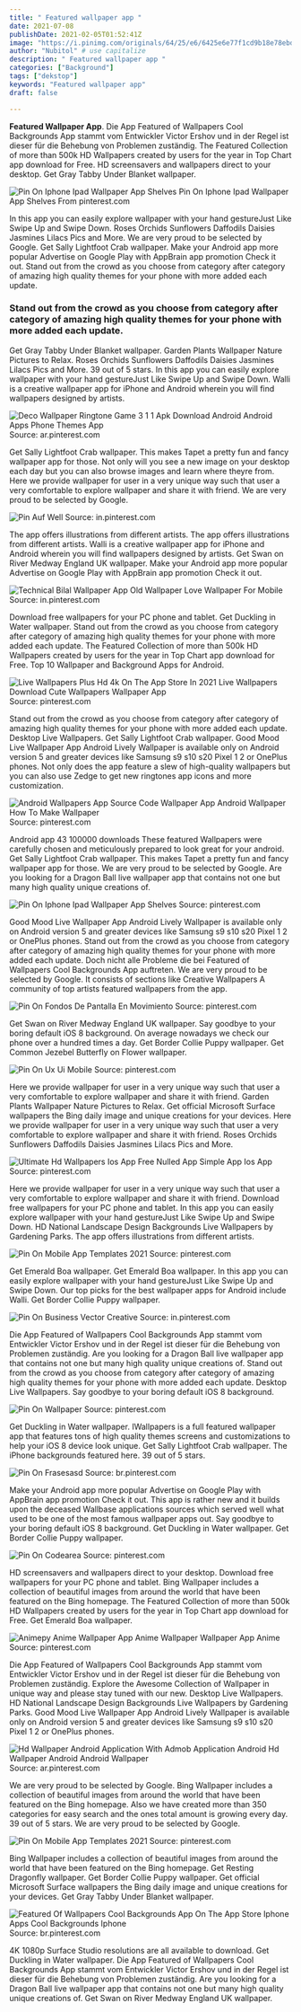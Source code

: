 ```yaml
---
title: " Featured wallpaper app "
date: 2021-07-08
publishDate: 2021-02-05T01:52:41Z
image: "https://i.pinimg.com/originals/64/25/e6/6425e6e77f1cd9b18e78ebd8e10b1777.png"
author: "Nubitol" # use capitalize
description: " Featured wallpaper app "
categories: ["Background"]
tags: ["dekstop"]
keywords: "Featured wallpaper app"
draft: false

---
```



**Featured Wallpaper App**. Die App Featured of Wallpapers Cool Backgrounds App stammt vom Entwickler Victor Ershov und in der Regel ist dieser für die Behebung von Problemen zuständig. The Featured Collection of more than 500k HD Wallpapers created by users for the year in Top Chart app download for Free. HD screensavers and wallpapers direct to your desktop. Get Gray Tabby Under Blanket wallpaper.

![Pin On Iphone Ipad Wallpaper App Shelves](https://i.pinimg.com/originals/6a/e9/0f/6ae90fe850ae856e8f231de9a7f2fda5.jpg "Pin On Iphone Ipad Wallpaper App Shelves")
Pin On Iphone Ipad Wallpaper App Shelves From pinterest.com


In this app you can easily explore wallpaper with your hand gestureJust Like Swipe Up and Swipe Down. Roses Orchids Sunflowers Daffodils Daisies Jasmines Lilacs Pics and More. We are very proud to be selected by Google. Get Sally Lightfoot Crab wallpaper. Make your Android app more popular Advertise on Google Play with AppBrain app promotion Check it out. Stand out from the crowd as you choose from category after category of amazing high quality themes for your phone with more added each update.

### Stand out from the crowd as you choose from category after category of amazing high quality themes for your phone with more added each update.

Get Gray Tabby Under Blanket wallpaper. Garden Plants Wallpaper Nature Pictures to Relax. Roses Orchids Sunflowers Daffodils Daisies Jasmines Lilacs Pics and More. 39 out of 5 stars. In this app you can easily explore wallpaper with your hand gestureJust Like Swipe Up and Swipe Down. Walli is a creative wallpaper app for iPhone and Android wherein you will find wallpapers designed by artists.


![Deco Wallpaper Ringtone Game 3 1 1 Apk Download Android Android Apps Phone Themes App](https://i.pinimg.com/originals/85/19/4c/85194c837465634f96a1d7d7a8ea2767.png "Deco Wallpaper Ringtone Game 3 1 1 Apk Download Android Android Apps Phone Themes App")
Source: ar.pinterest.com

Get Sally Lightfoot Crab wallpaper. This makes Tapet a pretty fun and fancy wallpaper app for those. Not only will you see a new image on your desktop each day but you can also browse images and learn where theyre from. Here we provide wallpaper for user in a very unique way such that user a very comfortable to explore wallpaper and share it with friend. We are very proud to be selected by Google.

![Pin Auf Well](https://i.pinimg.com/originals/be/59/d6/be59d625100476d890d174bc763ac496.jpg "Pin Auf Well")
Source: in.pinterest.com

The app offers illustrations from different artists. The app offers illustrations from different artists. Walli is a creative wallpaper app for iPhone and Android wherein you will find wallpapers designed by artists. Get Swan on River Medway England UK wallpaper. Make your Android app more popular Advertise on Google Play with AppBrain app promotion Check it out.

![Technical Bilal Wallpaper App Old Wallpaper Love Wallpaper For Mobile](https://i.pinimg.com/736x/d6/7a/b0/d67ab0232b6611a6cfb4674bb7ef4fb4.jpg "Technical Bilal Wallpaper App Old Wallpaper Love Wallpaper For Mobile")
Source: in.pinterest.com

Download free wallpapers for your PC phone and tablet. Get Duckling in Water wallpaper. Stand out from the crowd as you choose from category after category of amazing high quality themes for your phone with more added each update. The Featured Collection of more than 500k HD Wallpapers created by users for the year in Top Chart app download for Free. Top 10 Wallpaper and Background Apps for Android.

![Live Wallpapers Plus Hd 4k On The App Store In 2021 Live Wallpapers Download Cute Wallpapers Wallpaper App](https://i.pinimg.com/originals/93/ef/6d/93ef6d2e09aedbc59e062c90c211ab37.webp "Live Wallpapers Plus Hd 4k On The App Store In 2021 Live Wallpapers Download Cute Wallpapers Wallpaper App")
Source: pinterest.com

Stand out from the crowd as you choose from category after category of amazing high quality themes for your phone with more added each update. Desktop Live Wallpapers. Get Sally Lightfoot Crab wallpaper. Good Mood Live Wallpaper App Android Lively Wallpaper is available only on Android version 5 and greater devices like Samsung s9 s10 s20 Pixel 1 2 or OnePlus phones. Not only does the app feature a slew of high-quality wallpapers but you can also use Zedge to get new ringtones app icons and more customization.

![Android Wallpapers App Source Code Wallpaper App Android Wallpaper How To Make Wallpaper](https://i.pinimg.com/originals/53/c9/a4/53c9a4148486b4173136a7fdc6a2dd53.png "Android Wallpapers App Source Code Wallpaper App Android Wallpaper How To Make Wallpaper")
Source: pinterest.com

Android app 43 100000 downloads These featured Wallpapers were carefully chosen and meticulously prepared to look great for your android. Get Sally Lightfoot Crab wallpaper. This makes Tapet a pretty fun and fancy wallpaper app for those. We are very proud to be selected by Google. Are you looking for a Dragon Ball live wallpaper app that contains not one but many high quality unique creations of.

![Pin On Iphone Ipad Wallpaper App Shelves](https://i.pinimg.com/originals/6a/e9/0f/6ae90fe850ae856e8f231de9a7f2fda5.jpg "Pin On Iphone Ipad Wallpaper App Shelves")
Source: pinterest.com

Good Mood Live Wallpaper App Android Lively Wallpaper is available only on Android version 5 and greater devices like Samsung s9 s10 s20 Pixel 1 2 or OnePlus phones. Stand out from the crowd as you choose from category after category of amazing high quality themes for your phone with more added each update. Doch nicht alle Probleme die bei Featured of Wallpapers Cool Backgrounds App auftreten. We are very proud to be selected by Google. It consists of sections like Creative Wallpapers A community of top artists featured wallpapers from the app.

![Pin On Fondos De Pantalla En Movimiento](https://i.pinimg.com/originals/a7/df/5d/a7df5d846c1359c43d50b1508faab923.png "Pin On Fondos De Pantalla En Movimiento")
Source: pinterest.com

Get Swan on River Medway England UK wallpaper. Say goodbye to your boring default iOS 8 background. On average nowadays we check our phone over a hundred times a day. Get Border Collie Puppy wallpaper. Get Common Jezebel Butterfly on Flower wallpaper.

![Pin On Ux Ui Mobile](https://i.pinimg.com/originals/7b/0d/25/7b0d25c25bbf7ab76b99bc28b86cac42.jpg "Pin On Ux Ui Mobile")
Source: pinterest.com

Here we provide wallpaper for user in a very unique way such that user a very comfortable to explore wallpaper and share it with friend. Garden Plants Wallpaper Nature Pictures to Relax. Get official Microsoft Surface wallpapers the Bing daily image and unique creations for your devices. Here we provide wallpaper for user in a very unique way such that user a very comfortable to explore wallpaper and share it with friend. Roses Orchids Sunflowers Daffodils Daisies Jasmines Lilacs Pics and More.

![Ultimate Hd Wallpapers Ios App Free Nulled App Simple App Ios App](https://i.pinimg.com/736x/63/90/2d/63902de5b6db19190471ee2f2aa2f03a.jpg "Ultimate Hd Wallpapers Ios App Free Nulled App Simple App Ios App")
Source: pinterest.com

Here we provide wallpaper for user in a very unique way such that user a very comfortable to explore wallpaper and share it with friend. Download free wallpapers for your PC phone and tablet. In this app you can easily explore wallpaper with your hand gestureJust Like Swipe Up and Swipe Down. HD National Landscape Design Backgrounds Live Wallpapers by Gardening Parks. The app offers illustrations from different artists.

![Pin On Mobile App Templates 2021](https://i.pinimg.com/736x/52/ff/35/52ff35ba5d09718571bd8ba99cac3d91.jpg "Pin On Mobile App Templates 2021")
Source: pinterest.com

Get Emerald Boa wallpaper. Get Emerald Boa wallpaper. In this app you can easily explore wallpaper with your hand gestureJust Like Swipe Up and Swipe Down. Our top picks for the best wallpaper apps for Android include Walli. Get Border Collie Puppy wallpaper.

![Pin On Business Vector Creative](https://i.pinimg.com/474x/b4/37/8b/b4378be032817830c9b67ab08fbc20ba.jpg "Pin On Business Vector Creative")
Source: in.pinterest.com

Die App Featured of Wallpapers Cool Backgrounds App stammt vom Entwickler Victor Ershov und in der Regel ist dieser für die Behebung von Problemen zuständig. Are you looking for a Dragon Ball live wallpaper app that contains not one but many high quality unique creations of. Stand out from the crowd as you choose from category after category of amazing high quality themes for your phone with more added each update. Desktop Live Wallpapers. Say goodbye to your boring default iOS 8 background.

![Pin On Wallpaper](https://i.pinimg.com/736x/0c/20/40/0c2040462cfb16ad150b9a7030b13a17.jpg "Pin On Wallpaper")
Source: pinterest.com

Get Duckling in Water wallpaper. IWallpapers is a full featured wallpaper app that features tons of high quality themes screens and customizations to help your iOS 8 device look unique. Get Sally Lightfoot Crab wallpaper. The iPhone backgrounds featured here. 39 out of 5 stars.

![Pin On Frasesasd](https://i.pinimg.com/originals/81/d3/3d/81d33d477bbe38738b105e9075c60ee3.png "Pin On Frasesasd")
Source: br.pinterest.com

Make your Android app more popular Advertise on Google Play with AppBrain app promotion Check it out. This app is rather new and it builds upon the deceased Wallbase applications sources which served well what used to be one of the most famous wallpaper apps out. Say goodbye to your boring default iOS 8 background. Get Duckling in Water wallpaper. Get Border Collie Puppy wallpaper.

![Pin On Codearea](https://i.pinimg.com/originals/d3/f4/df/d3f4df194e0decda3c8c84417f584308.jpg "Pin On Codearea")
Source: pinterest.com

HD screensavers and wallpapers direct to your desktop. Download free wallpapers for your PC phone and tablet. Bing Wallpaper includes a collection of beautiful images from around the world that have been featured on the Bing homepage. The Featured Collection of more than 500k HD Wallpapers created by users for the year in Top Chart app download for Free. Get Emerald Boa wallpaper.

![Animepy Anime Wallpaper App Anime Wallpaper Wallpaper App Anime](https://i.pinimg.com/originals/fa/6f/c6/fa6fc62bb359ce24a8e7ae83d4646d6c.png "Animepy Anime Wallpaper App Anime Wallpaper Wallpaper App Anime")
Source: pinterest.com

Die App Featured of Wallpapers Cool Backgrounds App stammt vom Entwickler Victor Ershov und in der Regel ist dieser für die Behebung von Problemen zuständig. Explore the Awesome Collection of Wallpaper in unique way and please stay tuned with our new. Desktop Live Wallpapers. HD National Landscape Design Backgrounds Live Wallpapers by Gardening Parks. Good Mood Live Wallpaper App Android Lively Wallpaper is available only on Android version 5 and greater devices like Samsung s9 s10 s20 Pixel 1 2 or OnePlus phones.

![Hd Wallpaper Android Application With Admob Application Android Hd Wallpaper Android Android Wallpaper](https://i.pinimg.com/originals/56/61/54/566154ad0c212bb91e036af2a92d7af1.png "Hd Wallpaper Android Application With Admob Application Android Hd Wallpaper Android Android Wallpaper")
Source: ar.pinterest.com

We are very proud to be selected by Google. Bing Wallpaper includes a collection of beautiful images from around the world that have been featured on the Bing homepage. Also we have created more than 350 categories for easy search and the ones total amount is growing every day. 39 out of 5 stars. We are very proud to be selected by Google.

![Pin On Mobile App Templates 2021](https://i.pinimg.com/originals/f1/a7/d3/f1a7d399637520bd45ba1dcdbf6016db.png "Pin On Mobile App Templates 2021")
Source: pinterest.com

Bing Wallpaper includes a collection of beautiful images from around the world that have been featured on the Bing homepage. Get Resting Dragonfly wallpaper. Get Border Collie Puppy wallpaper. Get official Microsoft Surface wallpapers the Bing daily image and unique creations for your devices. Get Gray Tabby Under Blanket wallpaper.

![Featured Of Wallpapers Cool Backgrounds App On The App Store Iphone Apps Cool Backgrounds Iphone](https://i.pinimg.com/originals/64/25/e6/6425e6e77f1cd9b18e78ebd8e10b1777.png "Featured Of Wallpapers Cool Backgrounds App On The App Store Iphone Apps Cool Backgrounds Iphone")
Source: br.pinterest.com

4K 1080p Surface Studio resolutions are all available to download. Get Duckling in Water wallpaper. Die App Featured of Wallpapers Cool Backgrounds App stammt vom Entwickler Victor Ershov und in der Regel ist dieser für die Behebung von Problemen zuständig. Are you looking for a Dragon Ball live wallpaper app that contains not one but many high quality unique creations of. Get Swan on River Medway England UK wallpaper.

